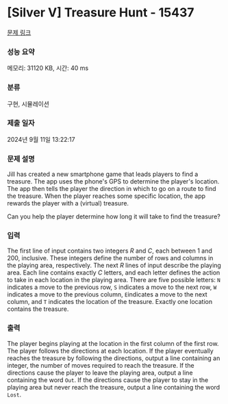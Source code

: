 # [Silver V] Treasure Hunt - 15437 

[문제 링크](https://www.acmicpc.net/problem/15437) 

### 성능 요약

메모리: 31120 KB, 시간: 40 ms

### 분류

구현, 시뮬레이션

### 제출 일자

2024년 9월 11일 13:22:17

### 문제 설명

<p>Jill has created a new smartphone game that leads players to find a treasure. The app uses the phone's GPS to determine the player's location. The app then tells the player the direction in which to go on a route to find the treasure. When the player reaches some specific location, the app rewards the player with a (virtual) treasure.</p>

<p>Can you help the player determine how long it will take to find the treasure?</p>

### 입력 

 <p>The first line of input contains two integers <em>R</em> and <em>C</em>, each between 1 and 200, inclusive. These integers define the number of rows and columns in the playing area, respectively. The next <em>R</em> lines of input describe the playing area. Each line contains exactly <em>C</em> letters, and each letter defines the action to take in each location in the playing area. There are five possible letters: <code>N</code> indicates a move to the previous row, <code>S</code> indicates a move to the next row, <code>W</code> indicates a move to the previous column, <code>E</code>indicates a move to the next column, and <code>T</code> indicates the location of the treasure. Exactly one location contains the treasure.</p>

### 출력 

 <p>The player begins playing at the location in the first column of the first row. The player follows the directions at each location. If the player eventually reaches the treasure by following the directions, output a line containing an integer, the number of moves required to reach the treasure. If the directions cause the player to leave the playing area, output a line containing the word <code>Out</code>. If the directions cause the player to stay in the playing area but never reach the treasure, output a line containing the word <code>Lost</code>.</p>

